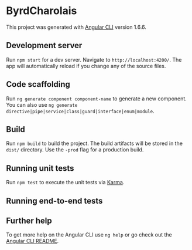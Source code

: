 # ByrdCharolais

This project was generated with [Angular CLI](https://github.com/angular/angular-cli) version 1.6.6.

## Development server

Run `npm start` for a dev server. Navigate to `http://localhost:4200/`. The app will automatically reload if you change any of the source files.

## Code scaffolding

Run `ng generate component component-name` to generate a new component. You can also use `ng generate directive|pipe|service|class|guard|interface|enum|module`.

## Build

Run `npm build` to build the project. The build artifacts will be stored in the `dist/` directory. Use the `-prod` flag for a production build.

## Running unit tests

Run `npm test` to execute the unit tests via [Karma](https://karma-runner.github.io).

## Running end-to-end tests



## Further help

To get more help on the Angular CLI use `ng help` or go check out the [Angular CLI README](https://github.com/angular/angular-cli/blob/master/README.md).

